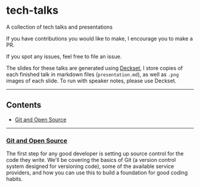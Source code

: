 # tech-talks

A collection of tech talks and presentations

If you have contributions you would like to make, I encourage you to make a PR.

If you spot any issues, feel free to file an issue.

The slides for these talks are generated using [Deckset](https://www.decksetapp.com/), I store copies of each finished talk in markdown files (`presentation.md`), as well as `.png` images of each slide. To run with speaker notes, please use Deckset.

---

## Contents

- [Git and Open Source](#git-and-open-source)

---

### [Git and Open Source](./git)

The first step for any good developer is setting up source control for the code they write. We'll be covering the basics of Git (a version control system designed for versioning code), some of the available service providers, and how you can use this to build a foundation for good coding habits.
